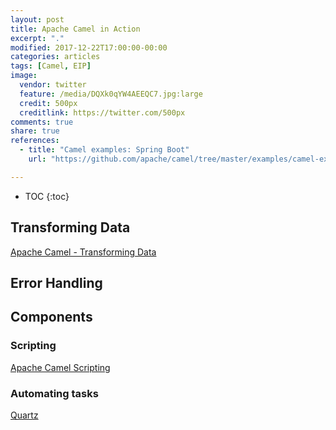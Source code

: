 ```yaml
---
layout: post
title: Apache Camel in Action
excerpt: "."
modified: 2017-12-22T17:00:00-00:00
categories: articles
tags: [Camel, EIP]
image:
  vendor: twitter
  feature: /media/DQXk0qYW4AEEQC7.jpg:large
  credit: 500px
  creditlink: https://twitter.com/500px
comments: true
share: true
references:
  - title: "Camel examples: Spring Boot"
    url: "https://github.com/apache/camel/tree/master/examples/camel-example-spring-boot"

---
```


* TOC
{:toc}

## Transforming Data

[Apache Camel - Transforming Data](/articles/camel-transforming-data/)

## Error Handling


## Components
### Scripting

[Apache Camel Scripting](/articles/camel-script/)

### Automating tasks

[Quartz](/articles/camel-component-quartz/)

